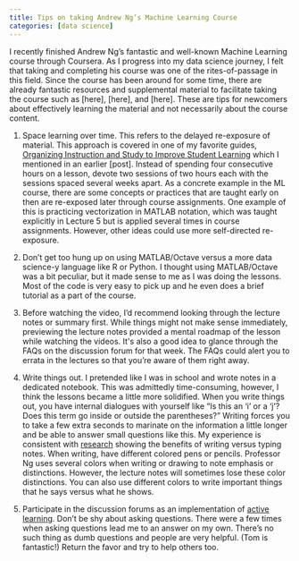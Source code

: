 ```yaml
---
title: Tips on taking Andrew Ng’s Machine Learning Course
categories: [data science]
---
```


I recently finished Andrew Ng’s fantastic and well-known Machine Learning course through Coursera. As I progress into my data science journey, I felt that taking and completing his course was one of the rites-of-passage in this field. Since the course has been around for some time, there are already fantastic resources and supplemental material to facilitate taking the course such as [here], [here], and [here]. These are tips for newcomers about effectively learning the material and not necessarily about the course content.

1. Space learning over time. This refers to the delayed re-exposure of material. This approach is covered in one of my favorite guides, [Organizing Instruction and Study to Improve Student Learning](https://ies.ed.gov/ncee/wwc/PracticeGuide/1) which I mentioned in an earlier [post]. Instead of spending four consecutive hours on a lesson, devote two sessions of two hours each with the sessions spaced several weeks apart. As a concrete example in the ML course, there are some concepts or practices that are taught early on then are re-exposed later through course assignments. One example of this is practicing vectorization in MATLAB notation, which was taught explicitly in Lecture 5 but is applied several times in course assignments. However, other ideas could use more self-directed re-exposure. 

2. Don’t get too hung up on using MATLAB/Octave versus a more data science-y language like R or Python. I thought using MATLAB/Octave was a bit peculiar, but it made sense to me as I was doing the lessons. Most of the code is very easy to pick up and he even does a brief tutorial as a part of the course.

3. Before watching the video, I’d recommend looking through the lecture notes or summary first. While things might not make sense immediately, previewing the lecture notes provided a mental roadmap of the lesson while watching the videos. It's also a good idea to glance through the FAQs on the discussion forum for that week. The FAQs could alert you to errata in the lectures so that you’re aware of them right away.

4. Write things out. I pretended like I was in school and wrote notes in a dedicated notebook. This was admittedly time-consuming, however, I think the lessons became a little more solidified. When you write things out, you have internal dialogues with yourself like “Is this an ‘i’ or a ‘j’? Does this term go inside or outside the parentheses?” Writing forces you to take a few extra seconds to marinate on the information a little longer and be able to answer small questions like this. My experience is consistent with [research](https://www.scientificamerican.com/article/a-learning-secret-don-t-take-notes-with-a-laptop/) showing the benefits of writing versus typing notes. When writing, have different colored pens or pencils. Professor Ng uses several colors when writing or drawing to note emphasis or distinctions. However, the lecture notes will sometimes lose these color distinctions. You can also use different colors to write important things that he says versus what he shows.

6. Participate in the discussion forums as an implementation of [active learning](https://en.wikipedia.org/wiki/Active_learning). Don’t be shy about asking questions. There were a few times when asking questions lead me to an answer on my own. There’s no such thing as dumb questions and people are very helpful. (Tom is fantastic!) Return the favor and try to help others too.
